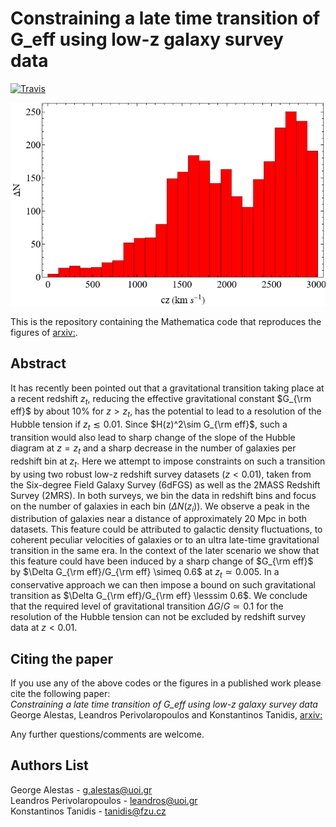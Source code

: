 # Constraining a late time transition of G_eff using low-z galaxy survey data

[![Travis](https://img.shields.io/badge/language-Mathematica-green.svg)]()

<p align="center">
<img src="preview.png" width="700" title="preview" />
</p>

This is the repository containing the Mathematica code that reproduces the figures of [arxiv:]().

## Abstract
It has recently been pointed out that a gravitational transition taking place at a recent redshift $z_t$, reducing the effective gravitational constant $G_{\rm eff}$ by about $10\%$ for $z>z_t$, has the potential to lead to a resolution of the Hubble tension if $z_t\lesssim 0.01$. Since $H(z)^2\sim G_{\rm eff}$, such a transition would also lead to sharp change of the slope of the Hubble diagram at $z=z_t$ and a sharp decrease in the number of galaxies per redshift bin at $z_t$. Here we attempt to impose constraints on such a transition by using two robust  low-z redshift survey datasets ($z<0.01$), taken from the Six-degree Field Galaxy Survey (6dFGS) as well as the 2MASS Redshift Survey (2MRS). In both surveys, we bin the data in redshift bins and focus on the number of galaxies in each bin ($\Delta N(z_i)$). We observe a peak in the distribution of galaxies near a distance of approximately 20 Mpc in both datasets. This feature could be attributed to galactic density fluctuations, to coherent peculiar velocities of galaxies  or to an ultra late-time gravitational transition in the same era. In the context of the later scenario we show that this feature could have been induced by a sharp change of $G_{\rm eff}$ by $\Delta G_{\rm eff}/G_{\rm eff} \simeq 0.6$ at $z_t\simeq 0.005$. In a conservative approach we can then impose a bound on such gravitational transition as $\Delta G_{\rm eff}/G_{\rm eff} \lesssim 0.6$. We conclude that the required level of gravitational transition $\Delta G/G \simeq 0.1$ for the resolution of the Hubble tension can not be excluded by redshift survey data at $z<0.01$.

## Citing the paper 
If you use any of the above codes or the figures in a published work please cite the following paper:
<br>*Constraining a late time transition of G_eff using low-z galaxy survey data*
<br>George Alestas, Leandros Perivolaropoulos and Konstantinos Tanidis, [arxiv:]()

Any further questions/comments are welcome.


## Authors List
George Alestas - <g.alestas@uoi.gr>
<br>Leandros Perivolaropoulos - <leandros@uoi.gr>
<br>Konstantinos Tanidis - <tanidis@fzu.cz>
